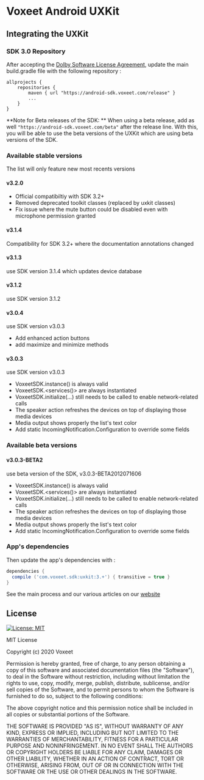 # Voxeet Android UXKit

## Integrating the UXKit

### SDK 3.0 Repository

After accepting the [Dolby Software License Agreement](https://github.com/voxeet/voxeet-sdk-android/blob/main/LICENSE), update the main build.gradle file with the following repository :

```
allprojects {
    repositories {
        maven { url "https://android-sdk.voxeet.com/release" }
        ...
    }
}
```

**Note for Beta releases of the SDK: ** When using a beta release, add as well `"https://android-sdk.voxeet.com/beta"` after the release line. With this, you will be able to use the beta versions of the UXKit which are using beta versions of the SDK.

### Available stable versions

The list will only feature new most recents versions

#### v3.2.0

- Official compatibiltiy with SDK 3.2+
- Removed deprecated toolkit classes (replaced by uxkit classes)
- Fix issue where the mute button could be disabled even with microphone permission granted

#### v3.1.4

Compatibility for SDK 3.2+ where the documentation annotations changed

#### v3.1.3

use SDK version 3.1.4 which updates device database

#### v3.1.2

use SDK version 3.1.2

#### v3.0.4

use SDK version v3.0.3

- Add enhanced action buttons
- add maximize and minimize methods

#### v3.0.3

use SDK version v3.0.3

- VoxeetSDK.instance() is always valid
- VoxeetSDK.<services()> are always instantiated
- VoxeetSDK.initialize(...) still needs to be called to enable network-related calls
- The speaker action refreshes the devices on top of displaying those media devices
- Media output shows properly the list's text color
- Add static IncomingNotification.Configuration to override some fields

### Available beta versions

#### v3.0.3-BETA2

use beta version of the SDK, v3.0.3-BETA2012071606

- VoxeetSDK.instance() is always valid
- VoxeetSDK.<services()> are always instantiated
- VoxeetSDK.initialize(...) still needs to be called to enable network-related calls
- The speaker action refreshes the devices on top of displaying those media devices
- Media output shows properly the list's text color
- Add static IncomingNotification.Configuration to override some fields

### App's dependencies

Then update the app's dependencies with :

```gradle
dependencies {
  compile ('com.voxeet.sdk:uxkit:3.+') { transitive = true }
}
```

See the main process and our various articles on our [website](https://dolby.io/developers/interactivity-apis/client-ux-kit/uxkit-voxeet-java)

## License

[![License: MIT](https://img.shields.io/badge/License-MIT-blue.svg)](https://choosealicense.com/licenses/mit/)

MIT License

Copyright (c) 2020 Voxeet

Permission is hereby granted, free of charge, to any person obtaining a copy
of this software and associated documentation files (the "Software"), to deal
in the Software without restriction, including without limitation the rights
to use, copy, modify, merge, publish, distribute, sublicense, and/or sell
copies of the Software, and to permit persons to whom the Software is
furnished to do so, subject to the following conditions:

The above copyright notice and this permission notice shall be included in all
copies or substantial portions of the Software.

THE SOFTWARE IS PROVIDED "AS IS", WITHOUT WARRANTY OF ANY KIND, EXPRESS OR
IMPLIED, INCLUDING BUT NOT LIMITED TO THE WARRANTIES OF MERCHANTABILITY,
FITNESS FOR A PARTICULAR PURPOSE AND NONINFRINGEMENT. IN NO EVENT SHALL THE
AUTHORS OR COPYRIGHT HOLDERS BE LIABLE FOR ANY CLAIM, DAMAGES OR OTHER
LIABILITY, WHETHER IN AN ACTION OF CONTRACT, TORT OR OTHERWISE, ARISING FROM,
OUT OF OR IN CONNECTION WITH THE SOFTWARE OR THE USE OR OTHER DEALINGS IN THE
SOFTWARE.
